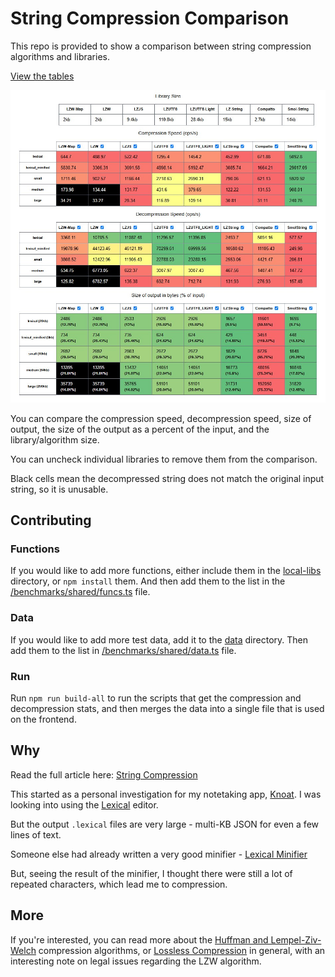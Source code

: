 # String Compression Comparison

This repo is provided to show a comparison between string compression algorithms and libraries.

[View the tables](https://justinformentin.github.io/string-compression-comparison/)

![Screenshot](/screenshot.jpg)

You can compare the compression speed, decompression speed, size of output, the size of the output as a percent of the input, and the library/algorithm size.

You can uncheck individual libraries to remove them from the comparison.

Black cells mean the decompressed string does not match the original input string, so it is unusable.

## Contributing

### Functions
If you would like to add more functions, either include them in the [local-libs](/local-libs/) directory, or `npm install` them. And then add them to the list in the [/benchmarks/shared/funcs.ts](/benchmarks/shared/funcs.ts) file.

### Data
If you would like to add more test data, add it to the [data](/data/) directory. Then add them to the list in [/benchmarks/shared/data.ts](/benchmarks/shared/data.ts) file.

### Run
Run `npm run build-all` to run the scripts that get the compression and decompression stats, and then merges the data into a single file that is used on the frontend.

## Why

Read the full article here: [String Compression](https://justinformentin.com/string-compression)

This started as a personal investigation for my notetaking app, [Knoat](https://knoat.com). I was looking into using the [Lexical](https://github.com/facebook/lexical) editor.

But the output `.lexical` files are very large - multi-KB JSON for even a few lines of text.

Someone else had already written a very good minifier - [Lexical Minifier](https://github.com/fedemartinm/lexical-minifier)

But, seeing the result of the minifier, I thought there were still a lot of repeated characters, which lead me to compression. 

## More

If you're interested, you can read more about the [Huffman and Lempel-Ziv-Welch](https://web.mit.edu/6.02/www/s2012/handouts/3.pdf) compression algorithms, or [Lossless Compression](https://en.wikipedia.org/wiki/Lossless_compression) in general, with an interesting note on legal issues regarding the LZW algorithm.

